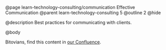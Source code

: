 @page learn-technology-consulting/communication Effective Communication
@parent learn-technology-consulting 5
@outline 2
@hide

@description Best practices for communicating with clients.

@body

Bitovians, find this content in [our Confluence](https://bitovi.atlassian.net/wiki/spaces/DEL/pages/1366065221/Effective+Communication).